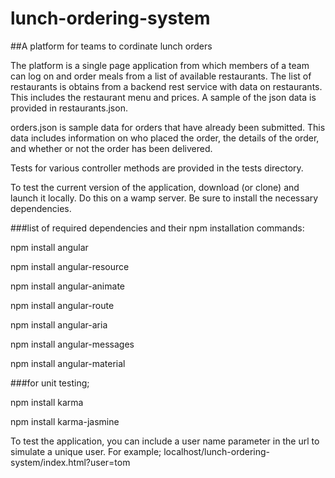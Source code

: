# lunch-ordering-system
##A platform for teams to cordinate lunch orders 

The platform is a single page application from which members of a team can log on and order meals from a list of available restaurants. 
The list of restaurants is obtains from a backend rest service with data on restaurants. This includes the restaurant menu and prices. A sample of the json data is provided in restaurants.json.

orders.json is sample data for orders that have already been submitted. This data includes information on who placed the order, the details of the order, and whether or not the order has been delivered.

Tests for various controller methods are provided in the tests directory.

To test the current version of the application, download (or clone) and launch it locally. Do this on a wamp server. Be sure to install the necessary dependencies.

###list of required dependencies and their npm installation commands:

npm install angular

npm install angular-resource

npm install angular-animate

npm install angular-route

npm install angular-aria

npm install angular-messages 

npm install angular-material

###for unit testing;

npm install karma

npm install karma-jasmine


To test the application, you can include a user name parameter in the url to simulate a unique user. 
For example; localhost/lunch-ordering-system/index.html?user=tom
